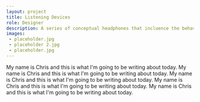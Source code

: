 ```yaml
---
layout: project
title: Listening Devices
role: Designer
description: A series of conceptual headphones that incluence the behavior of the user.
images: 
 - placeholder.jpg
 - placeholder 2.jpg
 - placeholder.jpg
---
```



My name is Chris and this is what I'm going to be writing about today. My name is Chris and this is what I'm going to be writing about today. My name is Chris and this is what I'm going to be writing about today. My name is Chris and this is what I'm going to be writing about today. My name is Chris and this is what I'm going to be writing about today.

